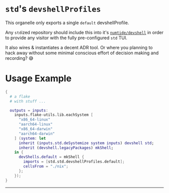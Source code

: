 # `std`'s `devshellProfiles`

This organelle only exports a single `default` devshellProfile.

Any `std`ized repository should include this into it's [`numtide/devshell`][devshell]
in order to provide any visitor with the fully pre-configured `std` TUI.

It also wires & instantiates a decent ADR tool. Or where you planning to hack away
without some minimal conscious effort of decision making and recording? 😅

# Usage Example

```nix
{
  # a flake
  # with stuff ...

  outputs = inputs:
    inputs.flake-utils.lib.eachSystem [
      "x86_64-linux"
      "aarch64-linux"
      "x86_64-darwin"
      "aarch64-darwin"
    ] (system: let
      inherit (inputs.std.deSystemize system inputs) devshell std;
      inherit (devshell.legacyPackages) mkShell;
    in {
      devShells.default = mkShell {
        imports = [std.std.devshellProfiles.default];
        cellsFrom = "./nix";
      };
    });
}
```

---

[devshell]: https://github.com/numtide/devshell
